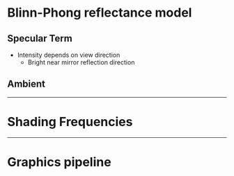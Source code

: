 
# Blinn-Phong reflectance model

## Specular Term

- Intensity depends on view direction
	- Bright near mirror reflection direction
## Ambient


---
# Shading Frequencies

---
# Graphics pipeline
